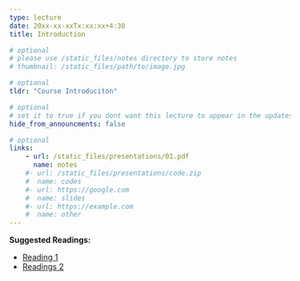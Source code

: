 ```yaml
---
type: lecture
date: 20xx-xx-xxTx:xx:xx+4:30
title: Introduction

# optional
# please use /static_files/notes directory to store notes
# thumbnail: /static_files/path/to/image.jpg

# optional
tldr: "Course Introduciton"

# optional
# set it to true if you dont want this lecture to appear in the updates section
hide_from_announcments: false

# optional
links:
    - url: /static_files/presentations/01.pdf
      name: notes
    #- url: /static_files/presentations/code.zip
    #  name: codes
    #- url: https://google.com
    #  name: slides
    #- url: https://example.com
    #  name: other
---
```

<!-- Other additional contents using markdown -->
**Suggested Readings:**
- [Reading 1](http://example.com)
- [Readings 2](http://example.com)
